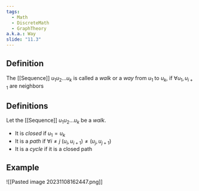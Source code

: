 ```yaml
---
tags:
  - Math
  - DiscreteMath
  - GraphTheory
a.k.a.: Way
slide: "11.3"
---
```

## Definition
The [[Sequence]] $u_1u_2 ...u_k$ is called a *walk* or a *way* from $u_1$ to $u_k,$ if $\forall u_1,u_{i+1}$ are neighbors
## Definitions 
Let the [[Sequence]] $u_1u_2 ...u_k$ be a *walk*.
- It is *closed* if $u_1=u_k$
- It is a *path* if $\forall i\not = j\: (u_i,u_{i+1})\not=(u_j,u_{j+1})$
- It is a *cycle* if it is a closed path
## Example
![[Pasted image 20231108162447.png]]
